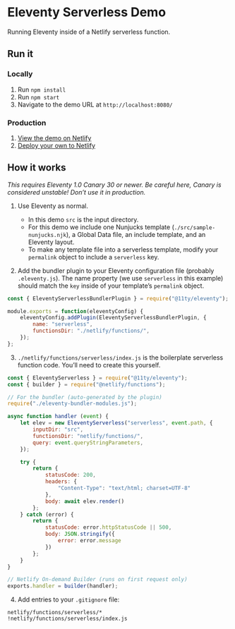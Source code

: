 # Eleventy Serverless Demo

Running Eleventy inside of a Netlify serverless function.

## Run it

### Locally

1. Run `npm install`
1. Run `npm start`
1. Navigate to the demo URL at `http://localhost:8080/`

### Production

1. [View the demo on Netlify](https://demo-eleventy-serverless.netlify.app)
1. [Deploy your own to Netlify](https://app.netlify.com/start/deploy?repository=https://github.com/11ty/demo-eleventy-serverless)

## How it works

_This requires Eleventy 1.0 Canary 30 or newer. Be careful here, Canary is considered unstable! Don’t use it in production._

1. Use Eleventy as normal.
	- In this demo `src` is the input directory.
	- For this demo we include one Nunjucks template (`./src/sample-nunjucks.njk`), a Global Data file, an include template, and an Eleventy layout.
	- To make any template file into a serverless template, modify your `permalink` object to include a `serverless` key.

2. Add the bundler plugin to your Eleventy configuration file (probably `.eleventy.js`). The name property (we use `serverless` in this example) should match the `key` inside of your template’s `permalink` object.

```js
const { EleventyServerlessBundlerPlugin } = require("@11ty/eleventy");

module.exports = function(eleventyConfig) {
	eleventyConfig.addPlugin(EleventyServerlessBundlerPlugin, {
		name: "serverless",
		functionsDir: "./netlify/functions/",
	});
};
```

3. `./netlify/functions/serverless/index.js` is the boilerplate serverless function code. You’ll need to create this yourself.

```js
const { EleventyServerless } = require("@11ty/eleventy");
const { builder } = require("@netlify/functions");

// For the bundler (auto-generated by the plugin)
require("./eleventy-bundler-modules.js");

async function handler (event) {
	let elev = new EleventyServerless("serverless", event.path, {
		inputDir: "src",
		functionsDir: "netlify/functions/",
		query: event.queryStringParameters,
	});

	try {
		return {
			statusCode: 200,
			headers: {
				"Content-Type": "text/html; charset=UTF-8"
			},
			body: await elev.render()
		};
	} catch (error) {
		return {
			statusCode: error.httpStatusCode || 500,
			body: JSON.stringify({
				error: error.message
			})
		};
	}
}

// Netlify On-demand Builder (runs on first request only)
exports.handler = builder(handler);
```

4. Add entries to your `.gitignore` file:

```
netlify/functions/serverless/*
!netlify/functions/serverless/index.js
```